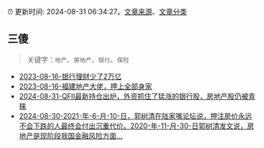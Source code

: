 :alarm_clock: 更新时间: 2024-08-31 06:34:27。[文章来源](/README.md)、[文章分类](/TAGS.md)

## 三傻


> 关键字：`地产`、`房地产`、`银行`、`保险`



- [2023-08-16-银行理财少了2万亿](https://www.aicaijing.com.cn/article/18565) 
- [2023-08-16-福建地产大佬，押上全部身家](https://www.aicaijing.com.cn/article/18567) 
- [2024-08-31-QFII最新持仓出炉，外资抓住了猛涨的银行股，房地产股仍被青睐](https://www.cls.cn/detail/1784675) 
- [2024-08-30-2021-年-6-月-10-日，郭树清在陆家嘴论坛说，押注房价永远不会下跌的人最终会付出沉重代价。2020-年-11-月-30-日郭树清发文说，房地产是现阶段我国金融风险方面...](https://xueqiu.com/3275560160/303120604) 
